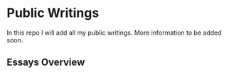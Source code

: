 # Public Writings

In this repo I will add all my public writings. More information to be added soon.

## Essays Overview

<!-- TODO Create overview as a list including BibTeX citation code snippets for each work -->
